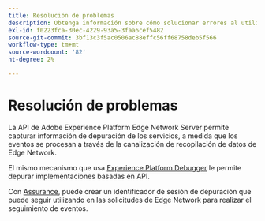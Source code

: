 ```yaml
---
title: Resolución de problemas
description: Obtenga información sobre cómo solucionar errores al utilizar la API de Edge Network Server.
exl-id: f0223fca-30ec-4229-93a5-3faa6cef5482
source-git-commit: 3bf13c3f5ac0506ac88effc56ff68758deb5f566
workflow-type: tm+mt
source-wordcount: '82'
ht-degree: 2%

---
```



# Resolución de problemas

La API de Adobe Experience Platform Edge Network Server permite capturar información de depuración de los servicios, a medida que los eventos se procesan a través de la canalización de recopilación de datos de Edge Network.

El mismo mecanismo que usa [Experience Platform Debugger](https://experienceleague.adobe.com/docs/debugger-learn/tutorials/experience-platform-debugger/introduction-to-the-experience-platform-debugger.html) le permite depurar implementaciones basadas en API.

Con [Assurance](../assurance/home.md), puede crear un identificador de sesión de depuración que puede seguir utilizando en las solicitudes de Edge Network para realizar el seguimiento de eventos.
